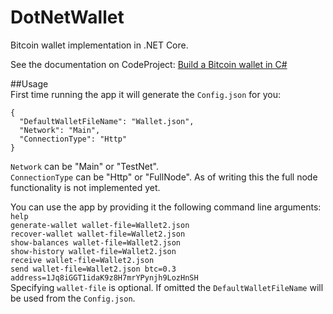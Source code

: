 # DotNetWallet
Bitcoin wallet implementation in .NET Core.  

See the documentation on CodeProject: [Build a Bitcoin wallet in C#](https://www.codeproject.com/script/Articles/ArticleVersion.aspx?waid=214550&aid=1115639)  

##Usage  
First time running the app it will generate the `Config.json` for you:  

```
{
  "DefaultWalletFileName": "Wallet.json",
  "Network": "Main",
  "ConnectionType": "Http"
}
```

`Network` can be "Main" or "TestNet".  
`ConnectionType` can be "Http" or "FullNode". As of writing this the full node functionality is not implemented yet.  
  
You can use the app by providing it the following command line arguments:  
`help`  
`generate-wallet wallet-file=Wallet2.json`  
`recover-wallet wallet-file=Wallet2.json`  
`show-balances wallet-file=Wallet2.json`  
`show-history wallet-file=Wallet2.json`  
`receive wallet-file=Wallet2.json`  
`send wallet-file=Wallet2.json btc=0.3 address=1Jq8iGGT1idaK9z8H7mrYPynjh9LozHnSH`  
Specifying `wallet-file` is optional. If omitted the `DefaultWalletFileName` will be used from the `Config.json`.
